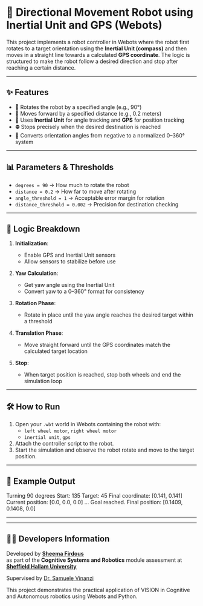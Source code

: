 # 🧭 Directional Movement Robot using Inertial Unit and GPS (Webots)

This project implements a robot controller in Webots where the robot first rotates to a target orientation using the **Inertial Unit (compass)** and then moves in a straight line towards a calculated **GPS coordinate**. The logic is structured to make the robot follow a desired direction and stop after reaching a certain distance.

---

## ✨ Features

- 🎯 Rotates the robot by a specified angle (e.g., 90°)
- 🚶 Moves forward by a specified distance (e.g., 0.2 meters)
- 📍 Uses **Inertial Unit** for angle tracking and **GPS** for position tracking
- ⛔ Stops precisely when the desired destination is reached
- 🔄 Converts orientation angles from negative to a normalized 0–360° system

---

## 📊 Parameters & Thresholds

- `degrees = 90` → How much to rotate the robot
- `distance = 0.2` → How far to move after rotating
- `angle_threshold = 1` → Acceptable error margin for rotation
- `distance_threshold = 0.002` → Precision for destination checking

---

## 🧠 Logic Breakdown

1. **Initialization**:
   - Enable GPS and Inertial Unit sensors
   - Allow sensors to stabilize before use

2. **Yaw Calculation**:
   - Get yaw angle using the Inertial Unit
   - Convert yaw to a 0–360° format for consistency

3. **Rotation Phase**:
   - Rotate in place until the yaw angle reaches the desired target within a threshold

4. **Translation Phase**:
   - Move straight forward until the GPS coordinates match the calculated target location

5. **Stop**:
   - When target position is reached, stop both wheels and end the simulation loop

---

## 🛠️ How to Run

1. Open your `.wbt` world in Webots containing the robot with:
   - `left wheel motor`, `right wheel motor`
   - `inertial unit`, `gps`
2. Attach the controller script to the robot.
3. Start the simulation and observe the robot rotate and move to the target position.

---

## 🧪 Example Output

Turning 90 degrees Start: 135 Target: 45 Final coordinate: [0.141, 0.141] Current position: [0.0, 0.0, 0.0] ... Goal reached. Final position: [0.1409, 0.1408, 0.0]

---

---

## 👩‍💻 Developers Information

Developed by **[Sheema Firdous](https://www.linkedin.com/in/sheema-firdous-67b9b8181/)**  
as part of the **Cognitive Systems and Robotics** module assessment  at **[Sheffield Hallam University](https://www.shu.ac.uk/)**

Supervised by [Dr. Samuele Vinanzi](https://www.linkedin.com/in/samuelevinanzi/)

This project demonstrates the practical application of VISION in Cognitive and Autonomous robotics using Webots and Python.
